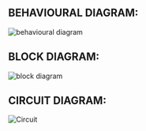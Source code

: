 <h2>BEHAVIOURAL DIAGRAM:</h2>

![behavioural diagram](https://user-images.githubusercontent.com/101571637/164421952-34cefc1f-09f6-4cbc-b111-778d49be04a1.JPG)


<h2>BLOCK DIAGRAM:</h2>

![block diagram](https://user-images.githubusercontent.com/101571637/164424125-c3af4c09-40a5-45c7-9890-44f583da5cf1.JPG)


<H2>CIRCUIT DIAGRAM:</H2>

![Circuit](https://user-images.githubusercontent.com/101571637/164424253-92bc73c2-59ef-4a04-9a6d-db78c1d0dff4.JPG)



